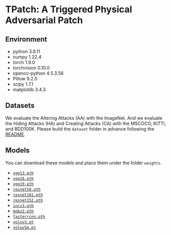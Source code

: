 # TPatch: A Triggered Physical Adversarial Patch

## Environment

- python 3.8.11
- numpy 1.22.4
- torch 1.9.0
- torchvision 0.10.0
- opencv-python 4.5.3.56
- Pillow 9.2.0
- scipy 1.7.1
- matplotlib 3.4.3

## Datasets

We evaluate the Altering Attacks (AA) with the ImageNet. 
And we evaluate the Hiding Attacks (HA) and Creating Attacks (CA) with the MSCOCO, KITTI, and BDD100K.
Please build the `dataset` folder in advance following the [README](dataset/README.md).

## Models

You can download these models and place them under the folder `weights`.

- [`vgg13.pth`](https://download.pytorch.org/models/vgg13_bn-abd245e5.pth)
- [`vgg16.pth`](https://download.pytorch.org/models/vgg16_bn-6c64b313.pth)
- [`vgg19.pth`](https://download.pytorch.org/models/vgg19_bn-c79401a0.pth)
- [`resnet50.pth`](https://download.pytorch.org/models/resnet50-0676ba61.pth)
- [`resnet101.pth`](https://download.pytorch.org/models/resnet101-63fe2227.pth)
- [`resnet152.pth`](https://download.pytorch.org/models/resnet152-394f9c45.pth)
- [`incv3.pth`](https://download.pytorch.org/models/inception_v3_google-0cc3c7bd.pth)
- [`mobv2.pth`](https://download.pytorch.org/models/mobilenet_v2-b0353104.pth)
- [`fasterrcnn.pth`](https://drive.google.com/file/d/1lbvP04Y0M7-5Sw0Lny-XwHukpszA76iL/view?usp=sharing)
- [`yolov3.pt`](https://drive.google.com/file/d/1rFtQ1Nli063IstVg51ovpP3MXgpBo1jK/view?usp=sharing)
- [`yolov5m.pt`](https://drive.google.com/file/d/1J_Cw7JUO1VfgKCfHgExB-jEAK55BuCDN/view?usp=sharing)
